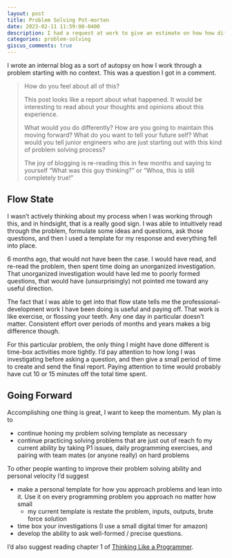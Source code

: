 ```yaml
---
layout: post
title: Problem Solving Pot-morten
date: 2023-02-11 11:59:00-0400
description: I had a request at work to give an estimate on how how difficult some work might be. The challenge was that I had very little context in the code base that would need work, and I had about an hour to get the answer. This is a debrief on that hour of work, and a few takeaways that might be useful for people trying to improve problem solving, particularly when time is heavily constrained.
categories: problem-solving
giscus_comments: true
---
```

I wrote an internal blog as a sort of autopsy on how I work through a problem starting with no context. This was a question I got in a comment.

>How do you feel about all of this?
>
>This post looks like a report about what happened. It would be interesting to read about your thoughts and opinions about this experience.
>
>What would you do differently? How are you going to maintain this moving forward? What do you want to tell your future self? What would you tell junior engineers who are just starting out with this kind of problem solving process?
>
>The joy of blogging is re-reading this in few months and saying to yourself “What was this guy thinking?” or “Whoa, this is still completely true!”


## Flow State

I wasn’t actively thinking about my process when I was working through this, and in hindsight, that is a really good sign. I was able to intuitively read through the problem, formulate some ideas and questions, ask those questions, and then I used a template for my response and everything fell into place.

6 months ago, that would not have been the case. I would have read, and re-read the problem, then spent time doing an unorganized investigation. That unorganized investigation would have led me to poorly formed questions, that would have (unsurprisingly) not pointed me toward any useful direction.

The fact that I was able to get into that flow state tells me the professional-development work I have been doing is useful and paying off. That work is like exercise, or flossing your teeth. Any one day in particular doesn’t matter. Consistent effort over periods of months and years makes a big difference though.

For this particular problem, the only thing I might have done different is time-box activities more tightly. I’d pay attention to how long I was investigating before asking a question, and then give a small period of time to create and send the final report. Paying attention to time would probably have cut 10 or 15 minutes off the total time spent.

## Going Forward

Accomplishing one thing is great, I want to keep the momentum. My plan is to
* continue honing my problem solving template as necessary
* continue practicing solving problems that are just out of reach fo my current ability by taking P1 issues, daily programming exercises, and pairing with team mates (or anyone really) on hard problems

To other people wanting to improve their problem solving ability and personal velocity I’d suggest
* make a personal template for how you approach problems and lean into it. Use it on every programming problem you approach no matter how small
  * my current template is restate the problem, inputs, outputs, brute force solution
* time box your investigations (I use a small digital timer for amazon)
* develop the ability to ask well-formed / precise questions. 

 I’d also suggest reading chapter 1 of [Thinking Like a Programmer](https://www.goodreads.com/en/book/show/13590009). 